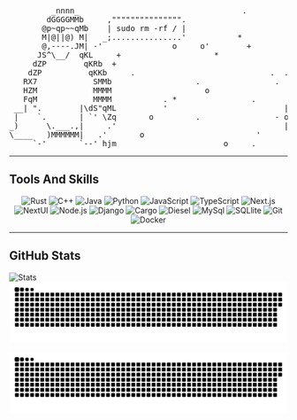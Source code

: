 <div align="left">
  
<pre align="left">         _nnnn_                                   .                         o      +
        dGGGGMMb     ,""""""""""""""".                           '   '                       '
       @p~qp~~qMb    | sudo rm -rf / |                            '         *         +
       M|@||@) M|   _;...............'           *             .         .                '
       @,----.JM| -'               o     o'        +                       .'.
      JS^\__/  qKL     +                    *                 +                           '
     dZP        qKRb  +                                     | +       .                            
    dZP          qKKb     .                             .  . -o-                                    +
   RX7            SMMb                  .                .  ~~ |     o            .:'               o
   HZM            MMMM                    o                     o             _.::'
   FqM            MMMM           . *                .                     .  (_.'                  +
 __| ".        |\dS"qML          '                         |  .          .-.   |
 |    `.       | `' \Zq       o         .                - o -            ) )- o -      .
_)      \.___.,|     .'                                    |             '-´ . |                       
\____   )MMMMMM|   .'       o                        '                           .                o
     `-'       `--' hjm                       o     .                                            +
</pre>
  ---
  ## Tools And Skills

  <p align="center">
    <a><img src="https://img.shields.io/badge/Rust-000000?style=for-the-badge&logo=rust&logoColor=white" alt="Rust"/></a>
    <a><img src="https://img.shields.io/badge/C++-00599c?style=for-the-badge&logo=cplusplus&logoColor=white" alt="C++"/></a>
    <a><img src="https://img.shields.io/badge/Java-f46a54?style=for-the-badge&logo=java&logoColor=white" alt="Java"/></a>
    <a><img src="https://img.shields.io/badge/Python-3776ab?style=for-the-badge&logo=python&logoColor=white" alt="Python"/></a>
    <a><img src="https://img.shields.io/badge/JavaScript-f7df1e?style=for-the-badge&logo=javascript&logoColor=white" alt="JavaScript"/></a>
    <a><img src="https://img.shields.io/badge/TypeScript-3178c6?style=for-the-badge&logo=typescript&logoColor=white" alt="TypeScript"/></a>
    <a><img src="https://img.shields.io/badge/Next.js-000000?style=for-the-badge&logo=nextdotjs&logoColor=white" alt="Next.js"/></a>
    <a><img src="https://img.shields.io/badge/HeroUI-000000?style=for-the-badge&logo=nextui&logoColor=white" alt="NextUI"/></a>
    <a><img src="https://img.shields.io/badge/Node.Js-5fa04e?style=for-the-badge&logo=nodedotjs&logoColor=white" alt="Node.js"/></a>
    <a><img src="https://img.shields.io/badge/Django-092e20?style=for-the-badge&logo=django&logoColor=white" alt="Django"/></a>
    <a><img src="https://img.shields.io/badge/Cargo-024eff?style=for-the-badge&logo=rustdesk&logoColor=white" alt="Cargo"/></a>
    <a><img src="https://img.shields.io/badge/Diesel-ea7100?style=for-the-badge&logo=diesel&logoColor=white" alt="Diesel"/></a>
    <a><img src="https://img.shields.io/badge/MySql-4479a1?style=for-the-badge&logo=mysql&logoColor=white&logoSize=auto" alt="MySql"/></a>
    <a><img src="https://img.shields.io/badge/SQLlite-003b57?style=for-the-badge&logo=sqllite&logoColor=white" alt="SQLlite"/></a>
    <a><img src="https://img.shields.io/badge/Git-f05032?style=for-the-badge&logo=git&logoColor=white" alt="Git"/></a>
    <a><img src="https://img.shields.io/badge/Docker-2496ed?style=for-the-badge&logo=docker&logoColor=white" alt="Docker"/></a>
  </p>
  
  ---
## GitHub Stats

  ![Stats](https://github-readme-stats.vercel.app/api?username=Ru1vly&show_icons=true&theme=default)
![yılan (dark)](https://raw.githubusercontent.com/yakupozcan/yakupozcan/output/github-contribution-grid-snake-dark.svg#gh-dark-mode-only)

![progress snake](https://raw.githubusercontent.com/yakupozcan/yakupozcan/output/github-contribution-grid-snake-progress.svg)

